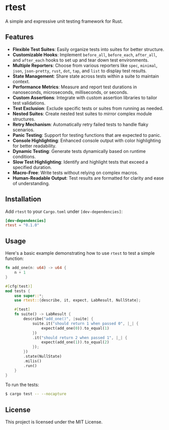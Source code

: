 # rtest
A simple and expressive unit testing framework for Rust.

## Features

- **Flexible Test Suites**: Easily organize tests into suites for better structure.
- **Customizable Hooks**: Implement `before_all`, `before_each`, `after_all`, and `after_each` hooks to set up and tear down test environments.
- **Multiple Reporters**: Choose from various reporters like `spec`, `minimal`, `json`, `json-pretty`, `rust`, `dot`, `tap`, and `list` to display test results.
- **State Management**: Share state across tests within a suite to maintain context.
- **Performance Metrics**: Measure and report test durations in nanoseconds, microseconds, milliseconds, or seconds.
- **Custom Assertions**: Integrate with custom assertion libraries to tailor test validations.
- **Test Exclusion**: Exclude specific tests or suites from running as needed.
- **Nested Suites**: Create nested test suites to mirror complex module structures.
- **Retry Mechanism**: Automatically retry failed tests to handle flaky scenarios.
- **Panic Testing**: Support for testing functions that are expected to panic.
- **Console Highlighting**: Enhanced console output with color highlighting for better readability.
- **Dynamic Testing**: Generate tests dynamically based on runtime conditions.
- **Slow Test Highlighting**: Identify and highlight tests that exceed a specified duration.
- **Macro-Free**: Write tests without relying on complex macros.
- **Human-Readable Output**: Test results are formatted for clarity and ease of understanding.

## Installation

Add `rtest` to your `Cargo.toml` under `[dev-dependencies]`:

```toml
[dev-dependencies]
rtest = "0.1.0"
```

## Usage

Here's a basic example demonstrating how to use `rtest` to test a simple function:

```rust
fn add_one(n: u64) -> u64 {
    n + 1
}

#[cfg(test)]
mod tests {
    use super::*;
    use rtest::{describe, it, expect, LabResult, NullState};

    #[test]
    fn suite() -> LabResult {
        describe("add_one()", |suite| {
            suite.it("should return 1 when passed 0", |_| {
                expect(add_one(0)).to_equal(1)
            })
            .it("should return 2 when passed 1", |_| {
                expect(add_one(1)).to_equal(2)
            });
        })
        .state(NullState)
        .milis()
        .run()
    }
}
```

To run the tests:

```sh
$ cargo test -- --nocapture
```

## License

This project is licensed under the MIT License. 
